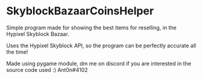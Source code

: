 # SkyblockBazaarCoinsHelper
Simple program made for showing the best items for reselling, in the Hypixel Skyblock Bazaar.

Uses the Hypixel Skyblock API, so the program can be perfectly accurate all the time!

Made using pygame module, dm me on discord if you are interested in the source code used :) Ant0n#4102
